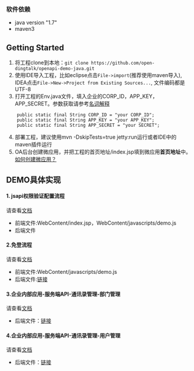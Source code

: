 ### 软件依赖
* java version "1.7"
* maven3

## Getting Started

1. 将工程clone到本地：`git clone https://github.com/open-dingtalk/openapi-demo-java.git`
2. 使用IDE导入工程，比如eclipse点击`File->import`(推荐使用maven导入), IDEA点击`File->New->Project from Existing Sources...`, 文件编码都是UTF-8
3. 打开工程的Env.java文件，填入企业的CORP_ID，APP_KEY，APP_SECRET。参数获取请参考[名词解释](https://ding-doc.dingtalk.com/doc#/faquestions/dcubhu)
```
    public static final String CORP_ID = "your CORP_ID";
    public static final String APP_KEY = "your APP_KEY";
    public static final String APP_SECRET = "your SECRET";
``` 
4. 部署工程，建议使用mvn -DskipTests=true jetty:run运行或者IDE中的maven插件运行
5. OA后台创建微应用，并把工程的首页地址/index.jsp填到微应用**首页地址**中。
[如何创建微应用？](https://ding-doc.dingtalk.com/doc#/bgb96b/aw3h75)

## DEMO具体实现

#### 1. jsapi权限验证配置流程

请查看[文档](https://ding-doc.dingtalk.com/doc#/dev/uwa7vs)
- 前端文件:WebContent/index.jsp，WebContent/javascripts/demo.js
- 后端文件

#### 2.免登流程
请查看[文档](https://ding-doc.dingtalk.com/doc#/dev/ep7bpq)
- 前端文件:WebContent/javascripts/demo.js
- 后端文件:[链接](https://github.com/open-dingtalk/openapi-demo-java/blob/master/src/main/java/com/alibaba/dingtalk/openapi/servlet/UserInfoServlet.java)

#### 3.企业内部应用-服务端API-通讯录管理-部门管理
请查看[文档](https://ding-doc.dingtalk.com/doc#/serverapi2/dubakq)
- 后端文件：[链接](https://github.com/open-dingtalk/openapi-demo-java/tree/master/src/main/java/com/alibaba/dingtalk/openapi/demo/department)

#### 4.企业内部应用-服务端API-通讯录管理-用户管理
请查看[文档](https://ding-doc.dingtalk.com/doc#/serverapi2/ege851)
- 后端文件：[链接](https://github.com/open-dingtalk/openapi-demo-java/tree/master/src/main/java/com/alibaba/dingtalk/openapi/demo/user)
